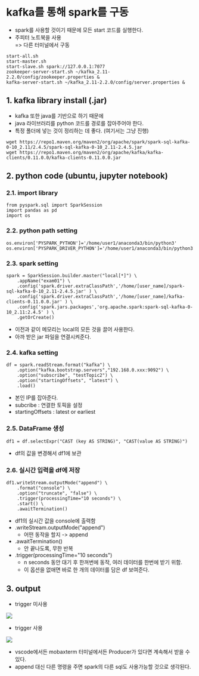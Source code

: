 # kafka를 통해 spark를 구동
- spark를 사용할 것이기 때문에 모든 start 코드를 실행한다.
- 주피터 노트북을 사용  
  => 다른 터미널에서 구동

~~~
start-all.sh
start-master.sh
start-slave.sh spark://127.0.0.1:7077
zookeeper-server-start.sh ~/kafka_2.11-2.2.0/config/zookeeper.properties &
kafka-server-start.sh ~/kafka_2.11-2.2.0/config/server.properties &
~~~

## 1. kafka library install (.jar)
- kafka 또한 java를 기반으로 하기 때문에
- java 라이브러리를 python 코드를 경로를 잡아주어야 한다.
- 특정 폴더에 넣는 것이 정리하는 데 좋다. (여기서는 그냥 진행)
~~~
wget https://repo1.maven.org/maven2/org/apache/spark/spark-sql-kafka-0-10_2.11/2.4.5/spark-sql-kafka-0-10_2.11-2.4.5.jar
wget https://repo1.maven.org/maven2/org/apache/kafka/kafka-clients/0.11.0.0/kafka-clients-0.11.0.0.jar
~~~

## 2. python code (ubuntu, jupyter notebook)

### 2.1. import library

~~~
from pyspark.sql import SparkSession
import pandas as pd
import os
~~~

### 2.2. python path setting

~~~
os.environ['PYSPARK_PYTHON']='/home/user1/anaconda3/bin/python3'
os.environ['PYSPARK_DRIVER_PYTHON']='/home/user1/anaconda3/bin/python3'
~~~

### 2.3. spark setting

~~~
spark = SparkSession.builder.master("local[*]") \
    .appName("exam01") \
    .config('spark.driver.extraClassPath','/home/[user_name]/spark-sql-kafka-0-10_2.11-2.4.5.jar' ) \
    .config('spark.driver.extraClassPath','/home/[user_name]/kafka-clients-0.11.0.0.jar' ) \
    .config('spark.jars.packages','org.apache.spark:spark-sql-kafka-0-10_2.11:2.4.5' ) \
    .getOrCreate()
~~~
- 이전과 같이 메모리는 local의 모든 것을 끌어 사용한다.
- 아까 받은 jar 파일을 연결시켜준다.

### 2.4. kafka setting

~~~
df = spark.readStream.format("kafka") \
    .option("kafka.bootstrap.servers","192.168.0.xxx:9092") \
    .option("subscribe", "testTopic2") \
    .option("startingOffsets", "latest") \
    .load()
~~~
- 본인 IP를 잡아준다.
- subcribe : 연결한 토픽을 설정
- startingOffsets : latest or earliest

### 2.5. DataFrame 생성

~~~
df1 = df.selectExpr("CAST (key AS STRING)", "CAST(value AS STRING)")
~~~
- df의 값을 변경해서 df1에 보관

### 2.6. 실시간 입력을 df에 저장

~~~
df1.writeStream.outputMode("append") \
    .format("console") \
    .option("truncate", "false") \
    .trigger(processingTime="10 seconds") \
    .start() \
    .awaitTermination() 
~~~
- df1의 실시간 값을 console에 출력함
- .writeStream.outputMode("append")
    - 어떤 동작을 할지 -> append
- .awaitTermination()
    - 안 끝나도록, 무한 반복
- .trigger(processingTime="10 seconds")
    - n seconds 동안 대기 후 한꺼번에 동작, 여러 데이터를 한번에 받기 위함.
    - 이 옵션을 없애면 바로 한 개의 데이터를 담은 df 보여준다.

## 3. output

- trigger 미사용

![](http://drive.google.com/uc?id=1cCKPlfZgXZZSPiqL_FCGGlCmjd5LeeaA)


- trigger 사용

![](http://drive.google.com/uc?id=1tmTrCpJC0RrBB5U9a22q4r4qvHc-qYYW)

- vscode에서든 mobaxterm 터미널에서든 Producer가 있다면 계속해서 받을 수 있다.
- append 대신 다른 명령을 주면 spark의 다른 sql도 사용가능할 것으로 생각된다.
